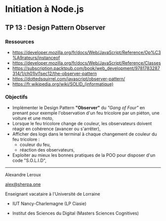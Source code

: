 # Initiation à Node.js

## TP 13 : Design Pattern Observer

### Ressources

- https://developer.mozilla.org/fr/docs/Web/JavaScript/Reference/Op%C3%A9rateurs/instanceof
- https://developer.mozilla.org/fr/docs/Web/JavaScript/Reference/Classes
- https://subscription.packtpub.com/book/web_development/9781783287314/1/ch01lvl1sec12/the-observer-pattern
- https://dottedsquirrel.com/javascript/observer-pattern/
- https://fr.wikipedia.org/wiki/SOLID_(informatique)

### Objectifs

- Implémenter le Design Pattern **"Observer"** du _"Gang of Four"_ en prenant pour exemple l'observation d'un feu tricolore par un piéton, une voiture et une moto,
- Lorsque le feu tricolore change de couleur, les observateurs doivent réagir en cohérence (avancer ou s'arrêter),
- Afficher des logs dans le terminal à chaque changement de couleur du feu tricolore :
  - couleur du feu,
  - réaction des observateurs,
- Exploiter au mieux les bonnes pratiques de la POO pour disposer d'un code "S.O.L.I.D",

---

Alexandre Leroux

alex@sherpa.one

Enseignant vacataire à l'Université de Lorraine

- IUT Nancy-Charlemagne (LP Ciasie)

- Institut des Sciences du Digital (Masters Sciences Cognitives)
